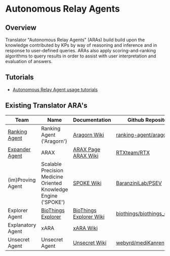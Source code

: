 # Autonomous Relay Agents

## Overview

Translator "Autonomous Relay Agents" (ARAs) build build upon the knowledge contributed by KPs by way of reasoning and inference and in response to user-defined queries. ARAs also apply scoring-and-ranking algorithms to query results in order to assist with user interpretation and evaluation of answers.

## Tutorials

* [Autonomous Relay Agent usage tutorials](../../guide-for-developers/tutorials/index.md)

## Existing Translator ARA's

| Team                                                                                  | Name                                                               | Documentation                                                                                              | Github Repository                                                               |
|---------------------------------------------------------------------------------------|--------------------------------------------------------------------|------------------------------------------------------------------------------------------------------------|---------------------------------------------------------------------------------|
| [Ranking Agent](https://github.com/NCATSTranslator/Translator-All/wiki/Ranking-Agent) | Ranking Agent ('Aragorn')                                          | [Aragorn Wiki](https://github.com/NCATSTranslator/Translator-All/wiki/ARAGORN)                             | [ranking-agent/aragorn](https://github.com/ranking-agent/aragorn)               |
| [Expander Agent](../../teams/expander-agent.md)                                       | ARAX                                                               | [ARAX Page](arax.md)<br/>[ARAX Wiki](https://github.com/NCATSTranslator/Translator-All/wiki/ARAX)          | [RTXteam/RTX](https://github.com/RTXteam/RTX)                                   |
| (im)Proving Agent                                                                     | Scalable Precision Medicine<br>Oriented Knowledge Engine ('SPOKE') | [SPOKE Wiki](https://github.com/NCATSTranslator/Translator-All/wiki/imProving-Agent)                       | [BaranziniLab/PSEV](https://github.com/BaranziniLab/PSEV)                       |
| Explorer Agent                                                                        | [BioThings Explorer](https://explorer.biothings.io/)                                                 | [BioThings Explorer Wiki](https://github.com/NCATSTranslator/Translator-All/wiki/BioThings-Explorer-(BTE)) | [biothings/biothings_explorer](https://github.com/biothings/biothings_explorer) |
| Explanatory Agent                                                                     | xARA                                                               | [xARA Wiki](https://github.com/NCATSTranslator/Translator-All/wiki/Explanatory-Agent)                      ||
| Unsecret Agent                                                                        | Unsecret Agent                                                     | [Unsecret Wiki](https://github.com/NCATSTranslator/Translator-All/wiki/UnSecret-Agent)                     | [webyrd/mediKanren](https://github.com/webyrd/mediKanren)                                                                       |
